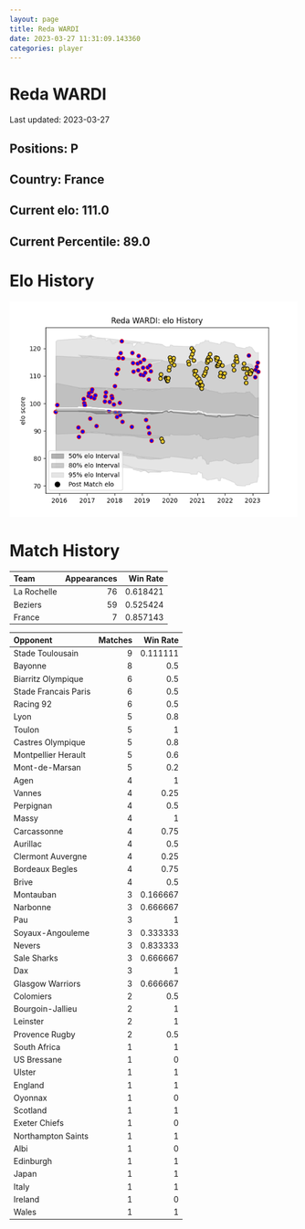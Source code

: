 ```yaml
---  
layout: page  
title: Reda WARDI  
date: 2023-03-27 11:31:09.143360  
categories: player  
---
```

# Reda WARDI


Last updated: 2023-03-27
## Positions: P

## Country: France

## Current elo: 111.0

## Current Percentile: 89.0

# Elo History


![elo history](history_RedaWARDI.png)
# Match History


| Team        |   Appearances |   Win Rate |
|:------------|--------------:|-----------:|
| La Rochelle |            76 |   0.618421 |
| Beziers     |            59 |   0.525424 |
| France      |             7 |   0.857143 |

| Opponent             |   Matches |   Win Rate |
|:---------------------|----------:|-----------:|
| Stade Toulousain     |         9 |   0.111111 |
| Bayonne              |         8 |   0.5      |
| Biarritz Olympique   |         6 |   0.5      |
| Stade Francais Paris |         6 |   0.5      |
| Racing 92            |         6 |   0.5      |
| Lyon                 |         5 |   0.8      |
| Toulon               |         5 |   1        |
| Castres Olympique    |         5 |   0.8      |
| Montpellier Herault  |         5 |   0.6      |
| Mont-de-Marsan       |         5 |   0.2      |
| Agen                 |         4 |   1        |
| Vannes               |         4 |   0.25     |
| Perpignan            |         4 |   0.5      |
| Massy                |         4 |   1        |
| Carcassonne          |         4 |   0.75     |
| Aurillac             |         4 |   0.5      |
| Clermont Auvergne    |         4 |   0.25     |
| Bordeaux Begles      |         4 |   0.75     |
| Brive                |         4 |   0.5      |
| Montauban            |         3 |   0.166667 |
| Narbonne             |         3 |   0.666667 |
| Pau                  |         3 |   1        |
| Soyaux-Angouleme     |         3 |   0.333333 |
| Nevers               |         3 |   0.833333 |
| Sale Sharks          |         3 |   0.666667 |
| Dax                  |         3 |   1        |
| Glasgow Warriors     |         3 |   0.666667 |
| Colomiers            |         2 |   0.5      |
| Bourgoin-Jallieu     |         2 |   1        |
| Leinster             |         2 |   1        |
| Provence Rugby       |         2 |   0.5      |
| South Africa         |         1 |   1        |
| US Bressane          |         1 |   0        |
| Ulster               |         1 |   1        |
| England              |         1 |   1        |
| Oyonnax              |         1 |   0        |
| Scotland             |         1 |   1        |
| Exeter Chiefs        |         1 |   0        |
| Northampton Saints   |         1 |   1        |
| Albi                 |         1 |   0        |
| Edinburgh            |         1 |   1        |
| Japan                |         1 |   1        |
| Italy                |         1 |   1        |
| Ireland              |         1 |   0        |
| Wales                |         1 |   1        |